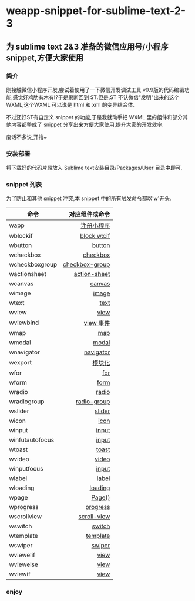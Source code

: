 # weapp-snippet-for-sublime-text-2-3
为 sublime text 2&amp;3 准备的微信应用号/小程序 snippet,方便大家使用
-----
### 简介

刚接触微信小程序开发,尝试着使用了一下微信开发调试工具 v0.9版的代码编辑功能,感觉好鸡肋有木有!?于是果断回到 ST.但是,ST 不认微信"发明"出来的这个WXML,这个WXML 可以说是 html 和 xml 的变异结合体.

不过还好ST有自定义 snippet 的功能,于是我就动手把 WXML 里的组件和部分其他内容都整成了 snippet 分享出来方便大家使用,提升大家的开发效率.

废话不多说,开撸~

### 安装部署

将下载好的代码片段放入 Sublime text安装目录/Packages/User 目录中即可.

### snippet 列表

为了防止和其他 snippet 冲突,本 snippet 中的所有触发命令都以'w'开头.

| 命令 | 对应组件或命令 |
| -----|----:|
| wapp | [注册小程序](http://wxopen.notedown.cn/framework/app-service/app.html) |
| wblockif | [block wx:if](http://wxopen.notedown.cn/framework/view/wxml/conditional.html)  |
| wbutton | [button](http://wxopen.notedown.cn/component/button.html) |
| wcheckbox | [checkbox](http://wxopen.notedown.cn/component/checkbox.html) |
| wcheckboxgroup | [checkbox-group](http://wxopen.notedown.cn/component/checkbox.html)  |
| wactionsheet | [action-sheet](http://wxopen.notedown.cn/component/action-sheet.html) |
| wcanvas | [canvas](http://wxopen.notedown.cn/component/canvas.html#canvas) |
| wimage |[image](http://wxopen.notedown.cn/component/image.html)|
| wtext | [text](http://wxopen.notedown.cn/component/text.html) |
| wview | [view](http://wxopen.notedown.cn/component/view.html) |
| wviewbind | [view 事件](http://wxopen.notedown.cn/framework/view/wxml/event.html) |
| wmap | [map](http://wxopen.notedown.cn/component/map.html#map)|
| wmodal | [modal](http://wxopen.notedown.cn/component/modal.html)|
| wnavigator |[navigator](http://wxopen.notedown.cn/component/navigator.html)|
| wexport | [模块化](http://wxopen.notedown.cn/framework/app-service/module.html)|
| wfor | [for](http://wxopen.notedown.cn/framework/view/wxml/data.html) |
| wform |[form](http://wxopen.notedown.cn/component/form.html)|
| wradio|[radio](http://wxopen.notedown.cn/component/radio.html)|
| wradiogroup|[radio-group](http://wxopen.notedown.cn/component/radio.html)|
| wslider|[slider](http://wxopen.notedown.cn/component/slider.html)|
| wicon|[icon](http://wxopen.notedown.cn/component/icon.html)|
| winput|[input](http://wxopen.notedown.cn/component/input.html)|
| winfutautofocus|[input](http://wxopen.notedown.cn/component/input.html)|
| wtoast|[toast](http://wxopen.notedown.cn/component/toast.html)|
| wvideo|[video](http://wxopen.notedown.cn/component/video.html)|
| winputfocus|[input](http://wxopen.notedown.cn/component/input.html)|
| wlabel|[label](http://wxopen.notedown.cn/component/label.html)|
| wloading|[loading](http://wxopen.notedown.cn/component/loading.html)|
| wpage|[Page()](http://wxopen.notedown.cn/framework/app-service/page.html)|
| wprogress|[progress](http://wxopen.notedown.cn/component/progress.html)|
| wscrollview|[scroll-view](http://wxopen.notedown.cn/component/scroll-view.html)|
| wswitch|[switch](http://wxopen.notedown.cn/component/switch.html)|
| wtemplate|[template](http://wxopen.notedown.cn/framework/view/wxml/template.html)|
| wswiper|[swiper](http://wxopen.notedown.cn/component/swiper.html)|
|wviewelif|[view](http://wxopen.notedown.cn/component/view.html)|
|wviewelse|[view](http://wxopen.notedown.cn/component/view.html)|
|wviewif|[view](http://wxopen.notedown.cn/component/view.html)|


### enjoy
